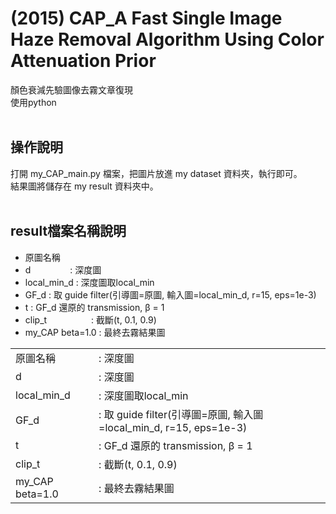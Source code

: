# (2015) CAP_A Fast Single Image Haze Removal Algorithm Using Color Attenuation Prior

顏色衰減先驗圖像去霧文章復現<br>
使用python<br><br>



操作說明 
---

打開 my_CAP_main.py 檔案，把圖片放進 my dataset 資料夾，執行即可。<br>
結果圖將儲存在 my result 資料夾中。<br><br>


result檔案名稱說明
---
- 原圖名稱
- d &nbsp;&nbsp;&nbsp;&nbsp;&nbsp;&nbsp;&nbsp;&nbsp;&nbsp;&nbsp;&nbsp;&nbsp;&nbsp;&nbsp; : 深度圖
- local_min_d     : 深度圖取local_min
- GF_d            : 取 guide filter(引導圖=原圖, 輸入圖=local_min_d, r=15, eps=1e-3)
- t               : GF_d 還原的 transmission, &beta; = 1
- clip_t &nbsp;&nbsp;&nbsp;&nbsp;&nbsp;&nbsp;&nbsp;&nbsp;&nbsp;&nbsp;&nbsp;&nbsp;&nbsp;&nbsp;&nbsp;&nbsp; : 截斷(t, 0.1, 0.9)
- my_CAP beta=1.0 : 最終去霧結果圖



|                  |                                 |
|------------------|---------------------------------|
| 原圖名稱         | : 深度圖                        |
| d                | : 深度圖                        |
| local_min_d      | : 深度圖取local_min             |
| GF_d             | : 取 guide filter(引導圖=原圖, 輸入圖=local_min_d, r=15, eps=1e-3) |
| t                | : GF_d 還原的 transmission, β = 1 |
| clip_t           | : 截斷(t, 0.1, 0.9)             |
| my_CAP beta=1.0  | : 最終去霧結果圖                |
